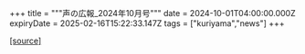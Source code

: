 +++
title = """声の広報_2024年10月号"""
date = 2024-10-01T04:00:00.000Z
expiryDate = 2025-02-16T15:22:33.147Z
tags = ["kuriyama","news"]
+++


[[source]](https://www.town.kuriyama.hokkaido.jp/site/koho/29106.html)
